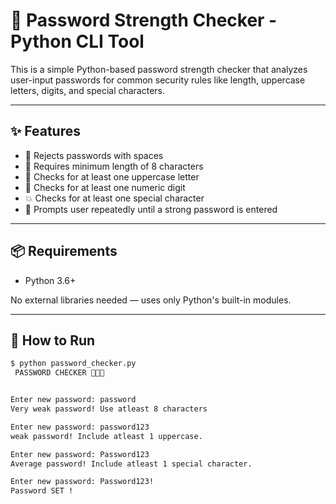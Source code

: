 # 🔐 Password Strength Checker - Python CLI Tool

This is a simple Python-based password strength checker that analyzes user-input passwords for common security rules like length, uppercase letters, digits, and special characters.

---

## ✨ Features

- 🚫 Rejects passwords with spaces  
- 📏 Requires minimum length of 8 characters  
- 🔡 Checks for at least one uppercase letter  
- 🔢 Checks for at least one numeric digit  
- 💥 Checks for at least one special character  
- 🔁 Prompts user repeatedly until a strong password is entered  

---

## 📦 Requirements

- Python 3.6+  

No external libraries needed — uses only Python's built-in modules.

---

## 🚀 How to Run

```bash
$ python password_checker.py
 PASSWORD CHECKER 🧑🏻‍💻 


Enter new password: password
Very weak password! Use atleast 8 characters

Enter new password: password123
weak password! Include atleast 1 uppercase.

Enter new password: Password123
Average password! Include atleast 1 special character.

Enter new password: Password123!
Password SET !
